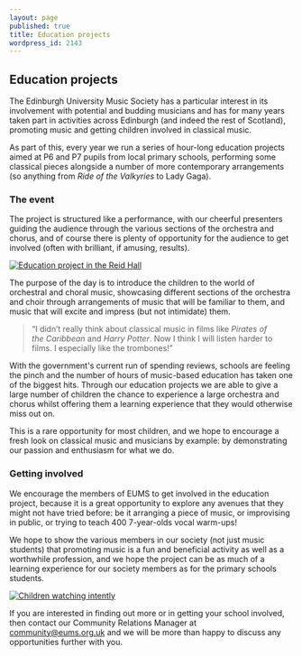 ```yaml
---
layout: page
published: true
title: Education projects
wordpress_id: 2143
---
```


## Education projects

The Edinburgh University Music Society has a particular interest in its involvement with potential and budding musicians and has for many years taken part in activities across Edinburgh (and indeed the rest of Scotland), promoting music and getting children involved in classical music.

As part of this, every year we run a series of hour-long education projects aimed at P6 and P7 pupils from local primary schools, performing some classical pieces alongside a number of more contemporary arrangements (so anything from *Ride of the Valkyries* to Lady Gaga).

### The event

The project is structured like a performance, with our cheerful presenters guiding the audience through the various sections of the orchestra and chorus, and of course there is plenty of opportunity for the audience to get involved (often with brilliant, if amusing, results).

<a href="http://eums.eusa.ed.ac.uk/wp-content/uploads/images/w620/education3.jpg"><img class=" " title="Warming up for a sing-song..." src="http://eums.eusa.ed.ac.uk/wp-content/uploads/images/w620/education3.jpg" alt="Education project in the Reid Hall"></a>

The purpose of the day is to introduce the children to the world of orchestral and choral music, showcasing different sections of the orchestra and choir through arrangements of music that will be familiar to them, and music that will excite and impress (but not intimidate) them.

<blockquote>
&ldquo;I didn&rsquo;t really think about classical music in films like <em>Pirates of the&nbsp;Caribbean </em>and <em>Harry Potter</em>. Now I think I will listen harder to films. I especially like the trombones!&rdquo;
</blockquote>

With the government's current run of spending reviews, schools are feeling the pinch and the number of hours of music-based education has taken one of the biggest hits. Through our education projects we are able to give a large number of children the chance to experience a large orchestra and chorus whilst offering them a learning experience that they would otherwise miss out on.

This is a rare opportunity for most children, and we hope to encourage a fresh look on classical music and musicians by example: by demonstrating our passion and enthusiasm for what we do.

### Getting involved

We encourage the members of EUMS to get involved in the education project, because it is a great opportunity to explore any avenues that they might not have tried before: be it arranging a piece of music, or improvising in public, or trying to teach 400 7-year-olds vocal warm-ups!

We hope to show the various members in our society (not just music students) that promoting music is a fun and beneficial activity as well as a worthwhile profession, and we hope the project can be as much of a learning experience for our society members as for the primary schools students.

<a href="http://eums.eusa.ed.ac.uk/wp-content/uploads/images/h500/projects/kids01.jpg"><img class="  " title="We aim to make our projects as engaging as possible." src="http://eums.eusa.ed.ac.uk/wp-content/uploads/images/h500/projects/kids01.jpg" alt="Children watching intently"></a>

If you are interested in finding out more or in getting your school involved, then contact our Community Relations Manager at <a title="Email us" href="mailto:community@eums.org.uk">community@eums.org.uk</a> and we will be more than happy to discuss any opportunities further with you.

